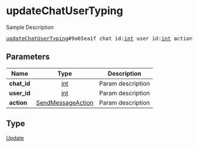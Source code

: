 # updateChatUserTyping

Sample Description

<pre>
<a href="../constructor/updateChatUserTyping.md">updateChatUserTyping</a>#9a65ea1f chat_id:<a href="../type/int.md">int</a> user_id:<a href="../type/int.md">int</a> action:<a href="../type/SendMessageAction.md">SendMessageAction</a> = <a href="../type/Update.md">Update</a>;
</pre>

## Parameters

| Name | Type | Description |
|------|:----:|-------------|
| **chat_id** | [int](../type/int.md) | Param description |
| **user_id** | [int](../type/int.md) | Param description |
| **action** | [SendMessageAction](../type/SendMessageAction.md) | Param description |

## Type

[Update](../type/Update.md)
